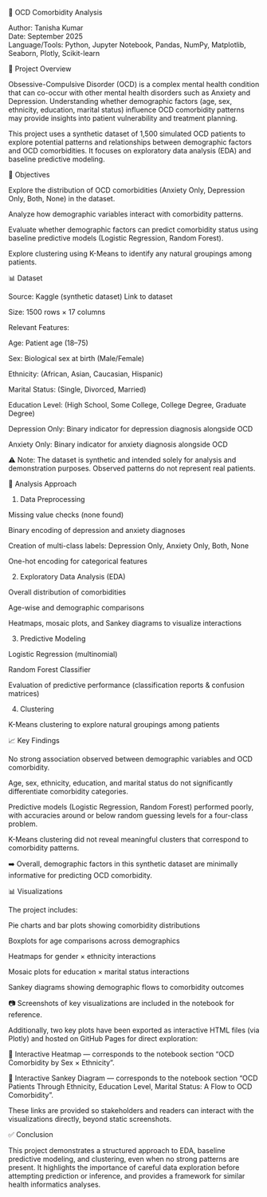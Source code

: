 🧠 OCD Comorbidity Analysis

Author: Tanisha Kumar<br>
Date: September 2025<br>
Language/Tools: Python, Jupyter Notebook, Pandas, NumPy, Matplotlib, Seaborn, Plotly, Scikit-learn

📌 Project Overview

Obsessive-Compulsive Disorder (OCD) is a complex mental health condition that can co-occur with other mental health disorders such as Anxiety and Depression. Understanding whether demographic factors (age, sex, ethnicity, education, marital status) influence OCD comorbidity patterns may provide insights into patient vulnerability and treatment planning.

This project uses a synthetic dataset of 1,500 simulated OCD patients to explore potential patterns and relationships between demographic factors and OCD comorbidities. It focuses on exploratory data analysis (EDA) and baseline predictive modeling.

🎯 Objectives

Explore the distribution of OCD comorbidities (Anxiety Only, Depression Only, Both, None) in the dataset.

Analyze how demographic variables interact with comorbidity patterns.

Evaluate whether demographic factors can predict comorbidity status using baseline predictive models (Logistic Regression, Random Forest).

Explore clustering using K-Means to identify any natural groupings among patients.

📊 Dataset

Source: Kaggle (synthetic dataset) Link to dataset

Size: 1500 rows × 17 columns

Relevant Features:

Age: Patient age (18–75)

Sex: Biological sex at birth (Male/Female)

Ethnicity: (African, Asian, Caucasian, Hispanic)

Marital Status: (Single, Divorced, Married)

Education Level: (High School, Some College, College Degree, Graduate Degree)

Depression Only: Binary indicator for depression diagnosis alongside OCD

Anxiety Only: Binary indicator for anxiety diagnosis alongside OCD

⚠️ Note: The dataset is synthetic and intended solely for analysis and demonstration purposes. Observed patterns do not represent real patients.

🔎 Analysis Approach
1. Data Preprocessing

Missing value checks (none found)

Binary encoding of depression and anxiety diagnoses

Creation of multi-class labels: Depression Only, Anxiety Only, Both, None

One-hot encoding for categorical features

2. Exploratory Data Analysis (EDA)

Overall distribution of comorbidities

Age-wise and demographic comparisons

Heatmaps, mosaic plots, and Sankey diagrams to visualize interactions

3. Predictive Modeling

Logistic Regression (multinomial)

Random Forest Classifier

Evaluation of predictive performance (classification reports & confusion matrices)

4. Clustering

K-Means clustering to explore natural groupings among patients

📈 Key Findings

No strong association observed between demographic variables and OCD comorbidity.

Age, sex, ethnicity, education, and marital status do not significantly differentiate comorbidity categories.

Predictive models (Logistic Regression, Random Forest) performed poorly, with accuracies around or below random guessing levels for a four-class problem.

K-Means clustering did not reveal meaningful clusters that correspond to comorbidity patterns.

➡️ Overall, demographic factors in this synthetic dataset are minimally informative for predicting OCD comorbidity.

📊 Visualizations

The project includes:

Pie charts and bar plots showing comorbidity distributions

Boxplots for age comparisons across demographics

Heatmaps for gender × ethnicity interactions

Mosaic plots for education × marital status interactions

Sankey diagrams showing demographic flows to comorbidity outcomes

📷 Screenshots of key visualizations are included in the notebook for reference.

Additionally, two key plots have been exported as interactive HTML files (via Plotly) and hosted on GitHub Pages for direct exploration:

🔗 Interactive Heatmap
 — corresponds to the notebook section “OCD Comorbidity by Sex × Ethnicity”.

🔗 Interactive Sankey Diagram
 — corresponds to the notebook section “OCD Patients Through Ethnicity, Education Level, Marital Status: A Flow to OCD Comorbidity”.

These links are provided so stakeholders and readers can interact with the visualizations directly, beyond static screenshots.

✅ Conclusion

This project demonstrates a structured approach to EDA, baseline predictive modeling, and clustering, even when no strong patterns are present. It highlights the importance of careful data exploration before attempting prediction or inference, and provides a framework for similar health informatics analyses.